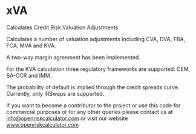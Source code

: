 # xVA
Calculates Credit Risk Valuation Adjustments

Calculates a number of valuation adjustments including CVA, DVA, FBA, FCA, MVA and KVA. 

A two-way margin agreement has been implemented. 

For the KVA calculation three regulatory frameworks are supported: CEM, SA-CCR and IMM. 

The probability of default is implied through the credit spreads curve. Currently, only IRSwaps are supported.

If you want to become a contributor to the project or use this code for commercial purposes or for any other queries please contact us at info@openriskcalculator.com or visit our website www.openriskcalculator.com
